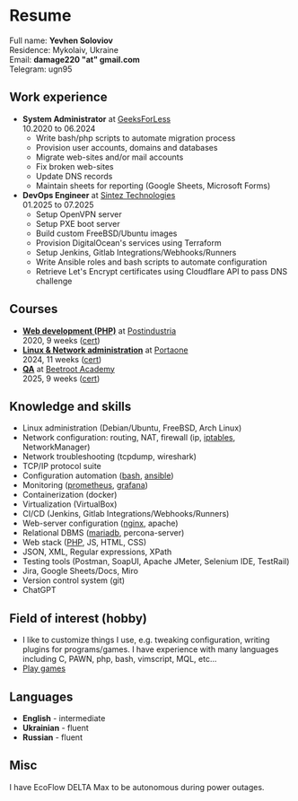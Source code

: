 # Resume

Full name: **Yevhen Soloviov**<br>
Residence: Mykolaiv, Ukraine<br>
Email: **damage220 "at" <!--dog-->gmail.<!--dot-->com**<br>
Telegram: ugn95

## Work experience

- **System Administrator** at
  [GeeksForLess](https://jobs.dou.ua/companies/geeksforless)<br>
  10.2020 to 06.2024
	- Write bash/php scripts to automate migration process
	- Provision user accounts, domains and databases
	- Migrate web-sites and/or mail accounts
	- Fix broken web-sites
	- Update DNS records
	- Maintain sheets for reporting (Google Sheets, Microsoft Forms)
- **DevOps Engineer** at
  [Sintez Technologies](https://jobs.dou.ua/companies/sintez-technologies)<br>
  01.2025 to 07.2025
	- Setup OpenVPN server
	- Setup PXE boot server
	- Build custom FreeBSD/Ubuntu images
	- Provision DigitalOcean's services using Terraform
	- Setup Jenkins, Gitlab Integrations/Webhooks/Runners
	- Write Ansible roles and bash scripts to automate configuration
	- Retrieve Let's Encrypt certificates using Cloudflare API to pass DNS
	  challenge

## Courses

- [**Web development (PHP)**](https://github.com/ysoloviov/pi_school_web_4) at
  [Postindustria](https://jobs.dou.ua/companies/postindustria)<br>
  2020, 9 weeks
  ([cert](/courses/web-development/offer.pdf))
- [**Linux & Network administration**](/courses/linux-and-network-administration) at
  [Portaone](https://jobs.dou.ua/companies/portaone)<br>
  2024, 11 weeks
  ([cert](/courses/linux-and-network-administration/certificate.pdf))
- [**QA**](https://beetroot.academy/courses/online/qa-manual) at
  [Beetroot Academy](https://jobs.dou.ua/companies/beetroot-academy)<br>
  2025, 9 weeks
  ([cert](/courses/qa/certificate.pdf))

## Knowledge and skills

- Linux administration (Debian/Ubuntu, FreeBSD, Arch Linux)
- Network configuration: routing, NAT, firewall
  (ip, [iptables](/ansible/templates/fw.rules.j2), NetworkManager)
- Network troubleshooting (tcpdump, wireshark)
- TCP/IP protocol suite
- Configuration automation ([bash](/bin), [ansible](/ansible/roles))
- Monitoring ([prometheus](/ansible/roles/prometheus),
  [grafana](/ansible/roles/grafana))
- Containerization (docker)
- Virtualization (VirtualBox)
- CI/CD (Jenkins, Gitlab Integrations/Webhooks/Runners)
- Web-server configuration ([nginx](/ansible/roles/nginx), apache)
- Relational DBMS ([mariadb](/ansible/roles/mariadb), percona-server)
- Web stack ([PHP](https://github.com/ysoloviov/pi_school_web_4), JS, HTML, CSS)
- JSON, XML, Regular expressions, XPath
- Testing tools (Postman, SoapUI, Apache JMeter, Selenium IDE, TestRail)
- Jira, Google Sheets/Docs, Miro
- Version control system (git)
- ChatGPT

## Field of interest (hobby)

- I like to customize things I use, e.g. tweaking configuration, writing plugins
  for programs/games. I have experience with many languages including C, PAWN,
  php, bash, vimscript, MQL, etc...
- [Play games](https://steamcommunity.com/profiles/76561198169700490/games/?tab=all)

## Languages

- **English** - intermediate
- **Ukrainian** - fluent
- **Russian** - fluent

## Misc

I have EcoFlow DELTA Max to be autonomous during power outages.
